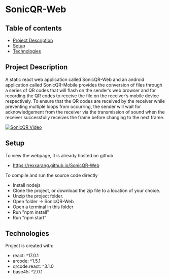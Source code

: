 # SonicQR-Web

## Table of contents
* [Project Description](#Project-Decription)
* [Setup](#Setup)
* [Technologies](#Technologies)

## Project Description
A static react web application called SonicQR-Web and an android application called SonicQR-Mobile provides the conversion of files through a series of QR codes that will flash on the sender’s web browser and for recording the QR codes to receive the file on the receiver’s mobile device respectively. To ensure that the QR codes are received by the receiver while preventing multiple loops from occurring, the sender will wait for acknowledgement from the receiver via the transmission of sound when the receiver successfully receives the frame before changing to the next frame.

[![SonicQR Video](http://img.youtube.com/vi/J4Ms2EX9az0/0.jpg)](https://www.youtube.com/watch?v=J4Ms2EX9az0)

## Setup
To view the webpage, it is already hosted on github
- https://rexxarang.github.io/SonicQR-Web 

To compile and run the source code directly
- Install nodejs 
- Clone the project, or download the zip file to a location of your choice. 
- Unzip the project folder.
- Open folder -> SonicQR-Web
- Open a terminal in this folder
- Run "npm install"
- Run "npm start"

## Technologies
Project is created with:
* react: ^17.0.1
* arcode: ^1.5.1
* qrcode.react: ^3.1.0
* base45: ^2.0.1
